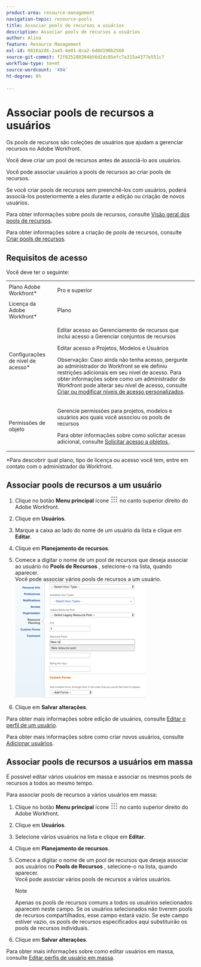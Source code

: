```yaml
---
product-area: resource-management
navigation-topic: resource-pools
title: Associar pools de recursos a usuários
description: Associar pools de recursos a usuários
author: Alina
feature: Resource Management
exl-id: 0816a2d6-2a45-4e01-8ca2-6d0d190b2568
source-git-commit: f2f825280204b56d2dc85efc7a315a4377e551c7
workflow-type: tm+mt
source-wordcount: '494'
ht-degree: 0%

---
```


# Associar pools de recursos a usuários

<!--
<p data-mc-conditions="QuicksilverOrClassic.Draft mode">(NOTE: The info about how to add resource pools to users, are duplicated from the articles listed in those sections (Creating Users, etc). I decided to keep the steps here because those articles are too long to rummage through for updating just this one field.)</p>
-->

Os pools de recursos são coleções de usuários que ajudam a gerenciar recursos no Adobe Workfront.

Você deve criar um pool de recursos antes de associá-lo aos usuários.

Você pode associar usuários a pools de recursos ao criar pools de recursos.

Se você criar pools de recursos sem preenchê-los com usuários, poderá associá-los posteriormente a eles durante a edição ou criação de novos usuários.

Para obter informações sobre pools de recursos, consulte [Visão geral dos pools de recursos](../../../resource-mgmt/resource-planning/resource-pools/work-with-resource-pools.md).

Para obter informações sobre a criação de pools de recursos, consulte [Criar pools de recursos](../../../resource-mgmt/resource-planning/resource-pools/create-resource-pools.md).

## Requisitos de acesso

Você deve ter o seguinte:

<table style="table-layout:auto"> 
 <col> 
 <col> 
 <tbody> 
  <tr> 
   <td role="rowheader">Plano Adobe Workfront*</td> 
   <td> <p>Pro e superior</p> </td> 
  </tr> 
  <tr> 
   <td role="rowheader">Licença da Adobe Workfront*</td> 
   <td> <p>Plano </p> </td> 
  </tr> 
  <tr> 
   <td role="rowheader">Configurações de nível de acesso*</td> 
   <td> <p>Editar acesso ao Gerenciamento de recursos que inclui acesso a Gerenciar conjuntos de recursos</p> <p>Editar acesso a Projetos, Modelos e Usuários</p> <p>Observação: Caso ainda não tenha acesso, pergunte ao administrador do Workfront se ele definiu restrições adicionais em seu nível de acesso. Para obter informações sobre como um administrador do Workfront pode alterar seu nível de acesso, consulte <a href="../../../administration-and-setup/add-users/configure-and-grant-access/create-modify-access-levels.md" class="MCXref xref">Criar ou modificar níveis de acesso personalizados</a>.</p> </td> 
  </tr> 
  <tr data-mc-conditions=""> 
   <td role="rowheader">Permissões de objeto</td> 
   <td> <p>Gerencie permissões para projetos, modelos e usuários aos quais você associou os pools de recursos</p> <p>Para obter informações sobre como solicitar acesso adicional, consulte <a href="../../../workfront-basics/grant-and-request-access-to-objects/request-access.md" class="MCXref xref">Solicitar acesso a objetos </a>.</p> </td> 
  </tr> 
 </tbody> 
</table>

&#42;Para descobrir qual plano, tipo de licença ou acesso você tem, entre em contato com o administrador da Workfront.

## Associar pools de recursos a um usuário

1. Clique no botão **Menu principal** ícone ![](assets/main-menu-icon.png) no canto superior direito do Adobe Workfront.

1. Clique em **Usuários**.
1. Marque a caixa ao lado do nome de um usuário da lista e clique em **Editar**.
1. Clique em **Planejamento de recursos**.
1. Comece a digitar o nome de um pool de recursos que deseja associar ao usuário no **Pools de Recursos** , selecione-o na lista, quando aparecer.\
   Você pode associar vários pools de recursos a um usuário.\
   ![add_resource_pool_to_user.png](assets/add-resource-pool-to-user-350x307.png)

1. Clique em **Salvar alterações**.

Para obter mais informações sobre edição de usuários, consulte [Editar o perfil de um usuário](../../../administration-and-setup/add-users/create-and-manage-users/edit-a-users-profile.md).

Para obter mais informações sobre como criar novos usuários, consulte [Adicionar usuários](../../../administration-and-setup/add-users/create-and-manage-users/add-users.md).

## Associar pools de recursos a usuários em massa

É possível editar vários usuários em massa e associar os mesmos pools de recursos a todos ao mesmo tempo.

Para associar pools de recursos a vários usuários em massa:

1. Clique no botão **Menu principal** ícone ![](assets/main-menu-icon.png) no canto superior direito do Adobe Workfront.

1. Clique em **Usuários**.
1. Selecione vários usuários na lista e clique em **Editar**.
1. Clique em **Planejamento de recursos**.
1. Comece a digitar o nome de um pool de recursos que deseja associar aos usuários no **Pools de Recursos** , selecione-o na lista, quando aparecer.\
   Você pode associar vários pools de recursos a vários usuários.

   >[!NOTE]
   >
   >Apenas os pools de recursos comuns a todos os usuários selecionados aparecem neste campo. Se os usuários selecionados não tiverem pools de recursos compartilhados, esse campo estará vazio. Se este campo estiver vazio, os pools de recursos especificados aqui substituirão os pools de recursos individuais.

1. Clique em **Salvar alterações**.

Para obter mais informações sobre como editar usuários em massa, consulte [Editar perfis de usuário em massa](../../../administration-and-setup/add-users/create-and-manage-users/edit-user-profiles-in-bulk.md).
